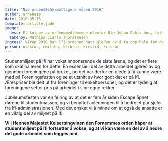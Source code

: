 ```yaml
---
title: "Nye ordens&shy;mottagere våren 2016"
author: arnehass
date: 2016-05-15
template: article.jade
image:
  desc: Et knippe av ordensmedlemmene utenfor Ole-Johan Dahls hus, tatt ifm Foreningsfesten
  takenby: Mathias Ciarlo Thorstensen
ingress: Våren 2016 har Ifi-ordenen hatt gleden av å ta opp hele fem nye mottagere; Ole Kristian Rosvold, Emilie Hallgren, Kristin Brænden, Kirsti Dalseth, og Kristin Broch Eliassen. Opptagelsen ble fordelt på to seremonier, en på Foreningsfesten 29. juni og en på Jubileumsfesten 13. mai.
person: olekros, emiliha, kribrae, kirstid, krishbr
---
```


Studentmiljøet på Ifi har vokst imponerende de siste årene, og det er flere som skal ha æren for dette. En essensiell del av dette arbeidet gjøres av og gjennom foreningene på bruket, og det var derfor en glede å få kunne være med på Foreningsfesten og se et utsnitt av hvor godt det er på Ifi. Ærespriser ble delt ut fra foreninger til enkeltpersoner, og det er tydelig at foreningene setter pris på arbeidet i sine egne rekker.

Jubileumsfesten var en feiring av at det er fem år siden Escape åpnet dørene til studentmassen, og vi benyttet anledningen til å hedre et par sjeler fra Ifi-administrasjonen. Med det ønsket vi å minne om at også de ansatte er en viktig del av miljøet på Ifi.

**Vi i Hennes Majestet Keiserpingvinen den Fornemmes orden håper at studentmiljøet på Ifi fortsetter å vokse, og at vi kan være en del av å hedre det gode arbeidet som legges ned.**